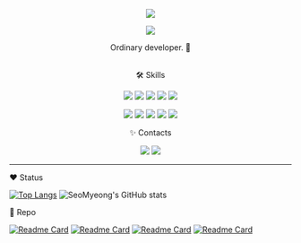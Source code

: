 <p align="center"><img src="https://capsule-render.vercel.app/api?type=transparent&fontColor=f2d2d3&height=160&section=header&text=SeoMyeong-Lee&fontSize=60&animation=twinkling" /></p>

<div align="center"><a href="https://hits.seeyoufarm.com"><img src="https://hits.seeyoufarm.com/api/count/incr/badge.svg?url=https%3A%2F%2Fgithub.com%2Fseomyeong%2Fhit-counter&count_bg=%23F2D2D3&title_bg=%23929292&icon=github.svg&icon_color=%23E7E7E7&title=hits&edge_flat=true"/></a></div>
<p align="center">Ordinary developer. 🙂</p>
<br>
<div align="center">🛠️ Skills
  
  
<img src="https://img.shields.io/badge/HTML5-E34F26?style=flat-square&logo=HTML5&logoColor=white"/> <img src="https://img.shields.io/badge/CSS3-1572B6?style=flat-square&logo=CSS3&logoColor=white"/> <img src="https://img.shields.io/badge/JavaScript-F7DF1E?style=flat-square&logo=JavaScript&logoColor=white"/> <img src="https://img.shields.io/badge/jQuery-0769AD?style=flat-square&logo=jQuery&logoColor=white"/> 
<img src="https://img.shields.io/badge/JAVA-007396?style=flat-square&logo=Java&logoColor=white"/> 
  
  <img src="https://img.shields.io/badge/Apache Tomcat-F8DC75?style=flat-square&logo=Apache Tomcat&logoColor=white"/> <img src="https://img.shields.io/badge/Spring-6DB33F?style=flat-square&logo=Spring&logoColor=white"/> 
<img src="https://img.shields.io/badge/MySQL-4479A1?style=flat-square&logo=MySQL&logoColor=white"/> <img src="https://img.shields.io/badge/Git-F05032?style=flat-square&logo=Git&logoColor=white"/> <img src="https://img.shields.io/badge/GitHub-181717?style=flat-square&logo=GitHub&logoColor=white"/> 
</div>


<div align="center">✨ Contacts


<a href="https://www.instagram.com/withmyeong/"><img src="https://img.shields.io/badge/Instagram-E4405F?style=flat-square&logo=Instagram&logoColor=white"/></a> <a href="dltjaud8920@gmail.com"><img src="https://img.shields.io/badge/Gmail-EA4335?style=flat-square&logo=Gmail&logoColor=white"/></a>
</div>


-----------
❤️ Status


[![Top Langs](https://github-readme-stats.vercel.app/api/top-langs/?username=seomyeong&layout=compact&title_color=f2d2d3&border_radius=0)](https://github.com/seomyeong/)
![SeoMyeong's GitHub stats](https://github-readme-stats.vercel.app/api?username=seomyeong&show_icons=true&title_color=f2d2d3&icon_color=f2d2d3&border_radius=0)



🔧 Repo


[![Readme Card](https://github-readme-stats.vercel.app/api/pin/?username=seomyeong&repo=honey&title_color=f2d2d3&border_radius=0)](https://github.com/seomyeong/honey)
[![Readme Card](https://github-readme-stats.vercel.app/api/pin/?username=seomyeong&repo=signbank&title_color=f2d2d3&border_radius=0)](https://github.com/seomyeong/signbank)
[![Readme Card](https://github-readme-stats.vercel.app/api/pin/?username=seomyeong&repo=signcafe&title_color=f2d2d3&border_radius=0)](https://github.com/seomyeong/signcafe)
[![Readme Card](https://github-readme-stats.vercel.app/api/pin/?username=seomyeong&repo=MBTI&title_color=f2d2d3&border_radius=0)](https://github.com/seomyeong/MBTI)
